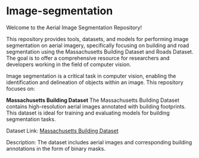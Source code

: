 # Image-segmentation


Welcome to the Aerial Image Segmentation Repository! 

This repository provides tools, datasets, and models for performing image segmentation on aerial imagery, specifically focusing on building and road segmentation using the Massachusetts Building Dataset and Roads Dataset. The goal is to offer a comprehensive resource for researchers and developers working in the field of computer vision.

Image segmentation is a critical task in computer vision, enabling the identification and delineation of objects within an image. This repository focuses on:


**Massachusetts Building Dataset**
The Massachusetts Building Dataset contains high-resolution aerial images annotated with building footprints. This dataset is ideal for training and evaluating models for building segmentation tasks.

Dataset Link: [Massachusetts Building Dataset](https://www.cs.toronto.edu/~vmnih/data/)

Description: The dataset includes aerial images and corresponding building annotations in the form of binary masks.














